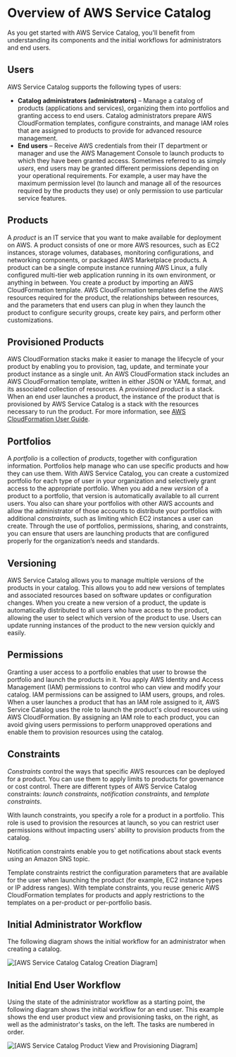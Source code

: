 # Overview of AWS Service Catalog<a name="what-is_concepts"></a>

As you get started with AWS Service Catalog, you'll benefit from understanding its components and the initial workflows for administrators and end users\.

## Users<a name="what-is_concepts-users"></a>

AWS Service Catalog supports the following types of users:
+  **Catalog administrators \(administrators\)** – Manage a catalog of products \(applications and services\), organizing them into portfolios and granting access to end users\. Catalog administrators prepare AWS CloudFormation templates, configure constraints, and manage IAM roles that are assigned to products to provide for advanced resource management\.
+ **End users** – Receive AWS credentials from their IT department or manager and use the AWS Management Console to launch products to which they have been granted access\. Sometimes referred to as simply *users*, end users may be granted different permissions depending on your operational requirements\. For example, a user may have the maximum permission level \(to launch and manage all of the resources required by the products they use\) or only permission to use particular service features\.

## Products<a name="what-is_concepts-product"></a>

A *product* is an IT service that you want to make available for deployment on AWS\. A product consists of one or more AWS resources, such as EC2 instances, storage volumes, databases, monitoring configurations, and networking components, or packaged AWS Marketplace products\. A product can be a single compute instance running AWS Linux, a fully configured multi\-tier web application running in its own environment, or anything in between\. You create a product by importing an AWS CloudFormation template\. AWS CloudFormation templates define the AWS resources required for the product, the relationships between resources, and the parameters that end users can plug in when they launch the product to configure security groups, create key pairs, and perform other customizations\.

## Provisioned Products<a name="what-is_concepts-provprod"></a>

AWS CloudFormation stacks make it easier to manage the lifecycle of your product by enabling you to provision, tag, update, and terminate your product instance as a single unit\. An AWS CloudFormation stack includes an AWS CloudFormation template, written in either JSON or YAML format, and its associated collection of resources\. A *provisioned product* is a stack\. When an end user launches a product, the instance of the product that is provisioned by AWS Service Catalog is a stack with the resources necessary to run the product\. For more information, see [AWS CloudFormation User Guide](https://docs.aws.amazon.com/AWSCloudFormation/latest/UserGuide/)\.

## Portfolios<a name="what-is_concepts-portfolio"></a>

A *portfolio* is a collection of *products*, together with configuration information\. Portfolios help manage who can use specific products and how they can use them\. With AWS Service Catalog, you can create a customized portfolio for each type of user in your organization and selectively grant access to the appropriate portfolio\. When you add a new *version* of a product to a portfolio, that version is automatically available to all current users\. You also can share your portfolios with other AWS accounts and allow the administrator of those accounts to distribute your portfolios with additional *constraints*, such as limiting which EC2 instances a user can create\. Through the use of portfolios, permissions, sharing, and constraints, you can ensure that users are launching products that are configured properly for the organization’s needs and standards\.

## Versioning<a name="what-is_concepts-versioning"></a>

AWS Service Catalog allows you to manage multiple versions of the products in your catalog\. This allows you to add new versions of templates and associated resources based on software updates or configuration changes\. When you create a new version of a product, the update is automatically distributed to all users who have access to the product, allowing the user to select which version of the product to use\. Users can update running instances of the product to the new version quickly and easily\.

## Permissions<a name="what-is_concepts-permissions"></a>

Granting a user access to a portfolio enables that user to browse the portfolio and launch the products in it\. You apply AWS Identity and Access Management \(IAM\) permissions to control who can view and modify your catalog\. IAM permissions can be assigned to IAM users, groups, and roles\. When a user launches a product that has an IAM role assigned to it, AWS Service Catalog uses the role to launch the product's cloud resources using AWS CloudFormation\. By assigning an IAM role to each product, you can avoid giving users permissions to perform unapproved operations and enable them to provision resources using the catalog\.

## Constraints<a name="what-is_concepts-constraints"></a>

*Constraints* control the ways that specific AWS resources can be deployed for a product\. You can use them to apply limits to products for governance or cost control\. There are different types of AWS Service Catalog constraints: *launch constraints*, *notification constraints*, and *template constraints*\.

With launch constraints, you specify a role for a product in a portfolio\. This role is used to provision the resources at launch, so you can restrict user permissions without impacting users' ability to provision products from the catalog\.

Notification constraints enable you to get notifications about stack events using an Amazon SNS topic\.

Template constraints restrict the configuration parameters that are available for the user when launching the product \(for example, EC2 instance types or IP address ranges\)\. With template constraints, you reuse generic AWS CloudFormation templates for products and apply restrictions to the templates on a per\-product or per\-portfolio basis\.

## Initial Administrator Workflow<a name="admin-overview-catalog-creation"></a>

The following diagram shows the initial workflow for an administrator when creating a catalog\.

![\[AWS Service Catalog Catalog Creation Diagram\]](http://docs.aws.amazon.com/servicecatalog/latest/adminguide/images/diagram4.png)

## Initial End User Workflow<a name="admin-overview-view-provision"></a>

Using the state of the administrator workflow as a starting point, the following diagram shows the initial workflow for an end user\. This example shows the end user product view and provisioning tasks, on the right, as well as the administrator's tasks, on the left\. The tasks are numbered in order\.

![\[AWS Service Catalog Product View and Provisioning Diagram\]](http://docs.aws.amazon.com/servicecatalog/latest/adminguide/images/diagram5.png)